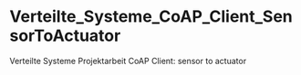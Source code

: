 # Verteilte_Systeme_CoAP_Client_SensorToActuator
 Verteilte Systeme Projektarbeit CoAP Client: sensor to actuator
